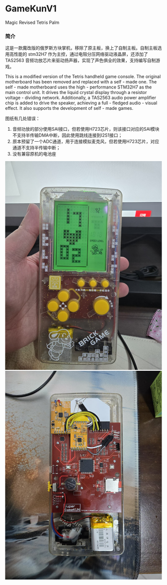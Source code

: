 # GameKunV1
Magic Revised Tetris Palm

### 简介

这是一款魔改版的俄罗斯方块掌机，移除了原主板，换上了自制主板。自制主板选用高性能的 stm32H7 作为主控，通过电阻分压网络驱动液晶屏，还添加了 TAS2563 音频功放芯片来驱动扬声器，实现了声色俱全的效果，支持编写自制游戏。

This is a modified version of the Tetris handheld game console. The original motherboard has been removed and replaced with a self - made one. The self - made motherboard uses the high - performance STM32H7 as the main control unit. It drives the liquid crystal display through a resistor voltage - dividing network. Additionally, a TAS2563 audio power amplifier chip is added to drive the speaker, achieving a full - fledged audio - visual effect. It also supports the development of self - made games.

图纸有几处错误：
1. 音频功放的部分使用SAI接口，但若使用H723芯片，则该接口对应的SAI模块不支持半传输DMA中断，因此使用跳线连接到I2S1接口；
2. 原本预留了一个ADC通道，用于连接模拟麦克风，但若使用H723芯片，对应通道不支持半传输中断；
3. 没有兼容原机的电池座

![预览](front.jpg)
![预览2](back.jpg)
